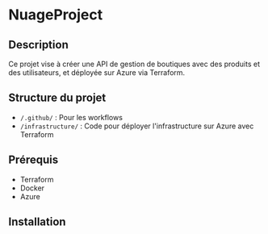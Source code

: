 # NuageProject

## Description
Ce projet vise à créer une API de gestion de boutiques avec des produits et des utilisateurs, et déployée sur Azure via Terraform.

## Structure du projet
- `/.github/` : Pour les workflows
- `/infrastructure/` : Code pour déployer l'infrastructure sur Azure avec Terraform

## Prérequis
- Terraform
- Docker
- Azure

## Installation
